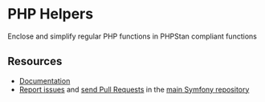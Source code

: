 # PHP Helpers

Enclose and simplify regular PHP functions in PHPStan compliant functions


Resources
---------

* [Documentation](https://ems-project.github.io/#/dev/helpers/index.md)
* [Report issues](https://github.com/ems-project/elasticms/issues) and
  [send Pull Requests](https://github.com/ems-project/elasticms/pulls)
  in the [main Symfony repository](https://github.com/ems-project/elasticms)

